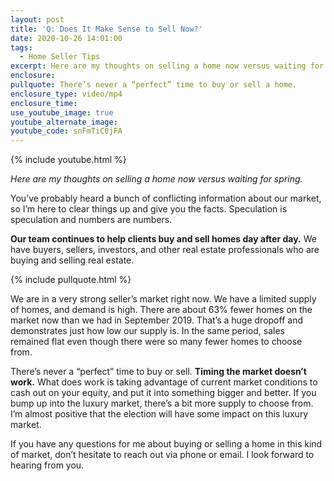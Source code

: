 ```yaml
---
layout: post
title: 'Q: Does It Make Sense to Sell Now?'
date: 2020-10-26 14:01:00
tags:
  - Home Seller Tips
excerpt: Here are my thoughts on selling a home now versus waiting for spring.
enclosure:
pullquote: There’s never a “perfect” time to buy or sell a home.
enclosure_type: video/mp4
enclosure_time:
use_youtube_image: true
youtube_alternate_image:
youtube_code: snFmTiC0jFA
---
```


{% include youtube.html %}

*Here are my thoughts on selling a home now versus waiting for spring.*

You’ve probably heard a bunch of conflicting information about our market, so I’m here to clear things up and give you the facts. Speculation is speculation and numbers are numbers.&nbsp;

**Our team continues to help clients buy and sell homes day after day.** We have buyers, sellers, investors, and other real estate professionals who are buying and selling real estate.

{% include pullquote.html %}

We are in a very strong seller’s market right now. We have a limited supply of homes, and demand is high. There are about 63% fewer homes on the market now than we had in September 2019. That’s a huge dropoff and demonstrates just how low our supply is. In the same period, sales remained flat even though there were so many fewer homes to choose from.

There’s never a “perfect” time to buy or sell. **Timing the market doesn’t work.** What does work is taking advantage of current market conditions to cash out on your equity, and put it into something bigger and better. If you bump up into the luxury market, there’s a bit more supply to choose from. I’m almost positive that the election will have some impact on this luxury market.

If you have any questions for me about buying or selling a home in this kind of market, don’t hesitate to reach out via phone or email. I look forward to hearing from you.